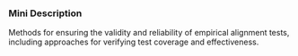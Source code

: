 ### Mini Description

Methods for ensuring the validity and reliability of empirical alignment tests, including approaches for verifying test coverage and effectiveness.
